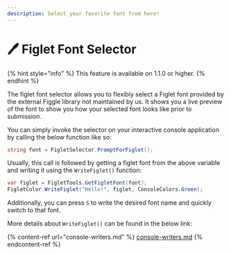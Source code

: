 ```yaml
---
description: Select your favorite font from here!
---
```


# 🖊 Figlet Font Selector

{% hint style="info" %}
This feature is available on 1.1.0 or higher.
{% endhint %}

The figlet font selector allows you to flexibly select a Figlet font provided by the external Figgle library not maintained by us. It shows you a live preview of the font to show you how your selected font looks like prior to submission.

You can simply invoke the selector on your interactive console application by calling the below function like so:

```csharp
string font = FigletSelector.PromptForFiglet();
```

Usually, this call is followed by getting a figlet font from the above variable and writing it using the `WriteFiglet()` function:

```csharp
var figlet = FigletTools.GetFigletFont(font);
FigletColor.WriteFiglet("Hello!", figlet, ConsoleColors.Green);
```

Additionally, you can press `S` to write the desired font name and quickly switch to that font.

More details about `WriteFiglet()` can be found in the below link:

{% content-ref url="console-writers.md" %}
[console-writers.md](console-writers.md)
{% endcontent-ref %}
